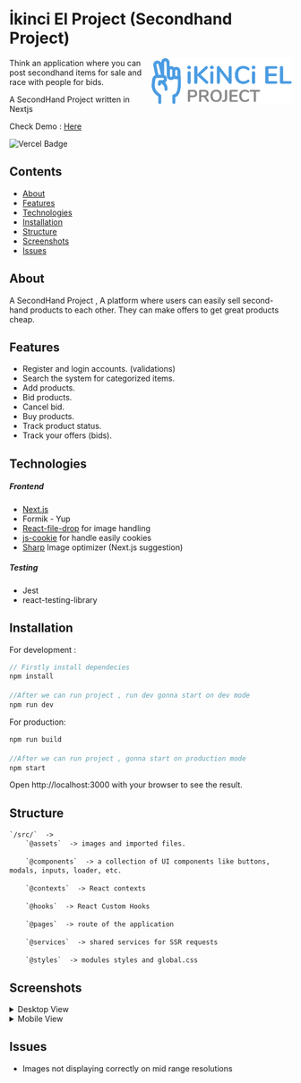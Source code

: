 # İkinci El Project (Secondhand Project)

[<img src="./src/assets/images/logo.svg" align="right" width="250">](https://ikinci-el-batusan.vercel.app/)

Think an application where you can post secondhand items for sale and race with people for bids.

A SecondHand Project written in Nextjs

Check Demo : [Here](https://ikinci-el-batusan.vercel.app/ "Here")

![Vercel Badge](https://therealsujitk-vercel-badge.vercel.app/?app=ikinci-el-project&style=for-the-badge&logo=false "Vercel")

## Contents

- [About](#about)
- [Features](#features)
- [Technologies](#technologies)
- [Installation](#installation)
- [Structure](#structure)
- [Screenshots](#screenshots)
- [Issues](#issues)

## About

A SecondHand Project , A platform where users can easily sell second-hand products to each other. They can make offers to get great products cheap.

## Features

- Register and login accounts. (validations)
- Search the system for categorized items.
- Add products.
- Bid products.
- Cancel bid.
- Buy products.
- Track product status.
- Track your offers (bids).

## Technologies

##### Frontend

- [Next.js](https://nextjs.org/ "Next.js")
- Formik - Yup
- [React-file-drop](https://www.npmjs.com/package/react-file-drop "React-file-drop") for image handling
- [js-cookie](https://www.npmjs.com/package/js-cookie "js-cookie") for handle easily cookies
- [Sharp](https://www.npmjs.com/package/sharp "Sharp") Image optimizer (Next.js suggestion)

##### Testing

- Jest
- react-testing-library

## Installation

For development :

```javascript
// Firstly install dependecies
npm install

//After we can run project , run dev gonna start on dev mode
npm run dev
```

For production:

```javascript
npm run build

//After we can run project , gonna start on production mode
npm start
```

Open http://localhost:3000 with your browser to see the result.

## Structure

    `/src/`  ->
        `@assets`  -> images and imported files.

        `@components`  -> a collection of UI components like buttons, modals, inputs, loader, etc.

        `@contexts`  -> React contexts

        `@hooks`  -> React Custom Hooks

        `@pages`  -> route of the application

        `@services`  -> shared services for SSR requests

        `@styles`  -> modules styles and global.css

## Screenshots

<details>
  <summary>Desktop View</summary>
  
  [![Main view](./readme-images/desktop-index.png "Main view")](./readme-images/desktop-index.png "Main view")

[![detail view](./readme-images/desktop-detail.png "detail view")](./readme-images/desktop-detail.png "detail view")

[![login view](./readme-images/desktop-login.png "login view")](./readme-images/desktop-login.png "login view")

</details>

<details>
  <summary>Mobile View</summary>
  
  [![Main view](./readme-images/mobile-index.png "mobile view")](./readme-images/mobile-index.png "Main view")

[![detail view](./readme-images/mobile-detail.png "mobile view")](./readme-images/mobile-detail.png "detail view")

[![login view](./readme-images/mobile-login.png "mobile view")](./readme-images/mobile-login.png "mobile view")

</details>

## Issues

- Images not displaying correctly on mid range resolutions
